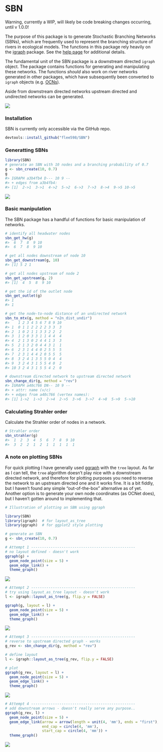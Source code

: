 
# SBN

<!-- badges: start -->
<!-- badges: end -->

Warning, currently a WIP, will likely be code breaking changes
occurring, until v 1.0.0!

The purpose of this package is to generate Stochastic Branching Networks
(SBNs), which are frequently used to represent the branching structure
of rivers in ecological models. The functions in this package rely
heavily on the [igraph](https://igraph.org/r/) package. See the [help
page](https://flee598.github.io/SBN/) for additional details.

The fundamental unit of the SBN package is a downstream directed
`igraph` object. The package contains functions for generating and
manipulating these networks. The functions *should* also work on river
networks generated in other packages, which have subsequently been
converted to `igraph` objects
(e.g. [OCNs](https://cran.r-project.org/web/packages/OCNet/vignettes/OCNet.html)).

Aside from downstream directed networks upstream directed and undirected
networks can be generated.

![](man/figures/unnamed-chunk-2-1.png)<!-- -->

### Installation

SBN is currently only accessible via the GitHub repo.

``` r
devtools::install_github("flee598/SBN")
```

### Generatting SBNs

``` r
library(SBN)
# generate an SBN with 10 nodes and a branching probability of 0.7
g <- sbn_create(10, 0.7)
g
#> IGRAPH a3b4fb4 D--- 10 9 -- 
#> + edges from a3b4fb4:
#> [1]  2->1  3->1  4->2  5->2  6->3  7->3  8->4  9->5 10->5
```

![](man/figures/unnamed-chunk-5-1.png)<!-- -->

### Basic manipulation

The SBN package has a handful of functions for basic manipulation of
networks.

``` r
# identify all headwater nodes
sbn_get_hw(g)
#>  6  7  8  9 10 
#>  6  7  8  9 10

# get all nodes downstream of node 10
sbn_get_downstream(g, 10)
#> [1] 5 2 1

# get all nodes upstream of node 2
sbn_get_upstream(g, 2)
#> [1]  4  5  8  9 10

# get the id of the outlet node
sbn_get_outlet(g)
#> 1 
#> 1

# get the node-to-node distance of an undirected network
sbn_to_mtx(g, method = "n2n_dist_undir")
#>    1 2 3 4 5 6 7 8 9 10
#> 1  0 1 1 2 2 2 2 3 3  3
#> 2  1 0 2 1 1 3 3 2 2  2
#> 3  1 2 0 3 3 1 1 4 4  4
#> 4  2 1 3 0 2 4 4 1 3  3
#> 5  2 1 3 2 0 4 4 3 1  1
#> 6  2 3 1 4 4 0 2 5 5  5
#> 7  2 3 1 4 4 2 0 5 5  5
#> 8  3 2 4 1 3 5 5 0 4  4
#> 9  3 2 4 3 1 5 5 4 0  2
#> 10 3 2 4 3 1 5 5 4 2  0

# downstream directed network to upstream directed network
sbn_change_dir(g, method = "rev")
#> IGRAPH a40c766 DN-- 10 9 -- 
#> + attr: name (v/c)
#> + edges from a40c766 (vertex names):
#> [1] 1->2  1->3  2->4  2->5  3->6  3->7  4->8  5->9  5->10
```

### Calculating Strahler order

Calculate the Strahler order of nodes in a network.

``` r
# Strahler order
sbn_strahler(g)
#>  1  2  3  4  5  6  7  8  9 10 
#>  3  2  2  1  2  1  1  1  1  1
```

### A note on plotting SBNs

For quick plotting I have generally used
[ggraph](https://www.data-imaginist.com/2017/ggraph-introduction-layouts/)
with the `tree` layout. As far as I can tell, the `tree` algorithm
doesn’t play nice with a downstream directed network, and therefore for
plotting purposes you need to reverse the network to an upstream
directed one and it works fine. It is a bit fiddly, but I haven’t found
any simple “out-of-the-box” alternative as of yet. Another option is to
generate your own node coordinates (as OCNet does), but I haven’t gotten
around to implementing that.

``` r
# Illustration of plotting an SBN using ggraph

library(SBN)
library(igraph)  # for layout_as_tree
library(ggraph)  # for ggplot2 style plotting

# generate an SBN
g <- sbn_create(10, 0.7)

# Attempt 1 ------------------------------------------------
# no layout defined - doesn't work
ggraph(g) +
  geom_node_point(size = 5) +
  geom_edge_link() +
  theme_graph()
```

![](man/figures/unnamed-chunk-8-1.png)<!-- -->

``` r
# Attempt 2 ------------------------------------------------
# try using layout_as_tree layout - doesn't work
l <- igraph::layout_as_tree(g, flip.y = FALSE)

ggraph(g, layout = l) +
  geom_node_point(size = 5) +
  geom_edge_link() +
  theme_graph()
```

![](man/figures/unnamed-chunk-8-2.png)<!-- -->

``` r
# Attempt 3 ------------------------------------------------
# reverse to upstream directed graph - works
g_rev <- sbn_change_dir(g, method = "rev")

# define layout
l <- igraph::layout_as_tree(g_rev, flip.y = FALSE)

# plot
ggraph(g_rev, layout = l) +
  geom_node_point(size = 5) +
  geom_edge_link() +
  theme_graph()
```

![](man/figures/unnamed-chunk-8-3.png)<!-- -->

``` r
# Attempt 4 ------------------------------------------------
# add downstream arrows - doesn't really serve any purpose..
ggraph(g_rev, l) +
  geom_node_point(size = 5) +
  geom_edge_link(arrow = arrow(length = unit(4, 'mm'), ends = "first"),
                 end_cap = circle(4, 'mm'),
                 start_cap = circle(4, 'mm')) +
  theme_graph()
```

![](man/figures/unnamed-chunk-8-4.png)<!-- -->
